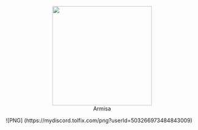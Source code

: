 <p align="center">
  <img width="260" src="https://cdn.discordapp.com/attachments/873608981602517022/873914247451668520/giphy.gif">
  <br/>
  Armisa
</p>
![PNG] (https://mydiscord.tolfix.com/png?userId=503266973484843009)


